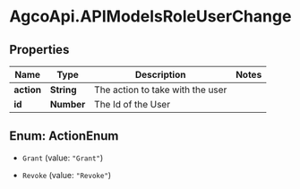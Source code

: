 # AgcoApi.APIModelsRoleUserChange

## Properties

Name | Type | Description | Notes
------------ | ------------- | ------------- | -------------
**action** | **String** | The action to take with the user | 
**id** | **Number** | The Id of the User | 



## Enum: ActionEnum


* `Grant` (value: `"Grant"`)

* `Revoke` (value: `"Revoke"`)




